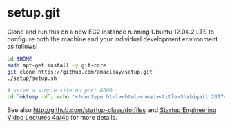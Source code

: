 setup.git
=========
Clone and run this on a new EC2 instance running Ubuntu 12.04.2 LTS to
configure both the machine and your individual development environment as
follows:

```sh
cd $HOME
sudo apt-get install -y git-core
git clone https://github.com/amacleay/setup.git
./setup/setup.sh   

# serve a simple site on port 8000
cd `mktemp -d`; echo '<!doctype html><html><head><title>Shabigail 2017</title></head><body><h2>Coming soon...</h2></body></html>' > index.html; python -m SimpleHTTPServer; cd -
```

See also http://github.com/startup-class/dotfiles and
[Startup Engineering Video Lectures 4a/4b](https://class.coursera.org/startup-001/lecture/index)
for more details.





